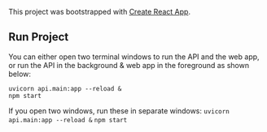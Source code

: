 This project was bootstrapped with [Create React App](https://github.com/facebook/create-react-app).

## Run Project
You can either open two terminal windows to run the API and the web app, or run the API in the background & web app in the foreground as shown below:
```
uvicorn api.main:app --reload &
npm start
```

If you open two windows, run these in separate windows:
`uvicorn api.main:app --reload &`
`npm start`